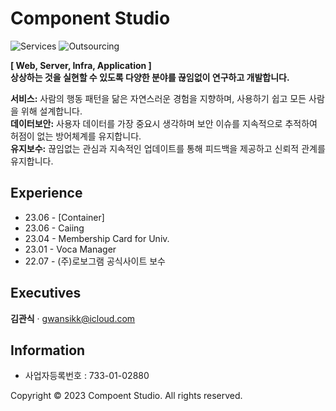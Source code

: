 # Component Studio
![Services](https://img.shields.io/badge/Services-01-brightgreen)
![Outsourcing](https://img.shields.io/badge/Outsourcing-04-blueviolet)

**[ Web, Server, Infra, Application ]**  
**상상하는 것을 실현할 수 있도록 다양한 분야를 끊임없이 연구하고 개발합니다.**

**서비스:** 사람의 행동 패턴을 닮은 자연스러운 경험을 지향하며, 사용하기 쉽고 모든 사람을 위해 설계합니다.  
**데이터보안:** 사용자 데이터를 가장 중요시 생각하며 보안 이슈를 지속적으로 추적하여 허점이 없는 방어체계를 유지합니다.  
**유지보수:** 끊임없는 관심과 지속적인 업데이트를 통해 피드백을 제공하고 신뢰적 관계를 유지합니다.  

## Experience
- 23.06 - [Container]
- 23.06 - Caiing
- 23.04 - Membership Card for Univ.
- 23.01 - Voca Manager
- 22.07 - (주)로보그램 공식사이트 보수

## Executives
<b>김관식</b> · gwansikk@icloud.com

## Information
* 사업자등록번호 : 733-01-02880
  
Copyright © 2023 Compoent Studio. All rights reserved.
